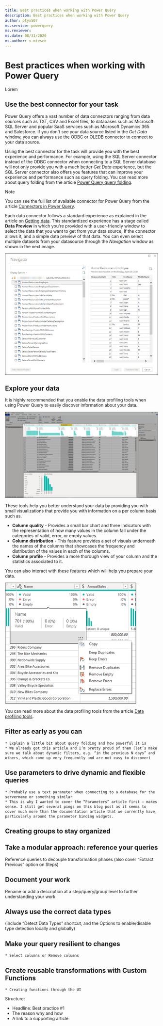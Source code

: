 ```yaml
---
title: Best practices when working with Power Query
description: Best practices when working with Power Query
author: ptyx507
ms.service: powerquery
ms.reviewer: 
ms.date: 08/31/2020
ms.author: v-miesco
---
```

# Best practices when working with Power Query

Lorem

## Use the best connector for your task

Power Query offers a vast number of data connectors ranging from data sources such as TXT, CSV and Excel files, to databases such as Microsoft SQL Server and popular SaaS services such as Microsoft Dynamics 365 and Salesforce. 
If you don't see your data source listed in the *Get Data* window, you can always use the ODBC or OLEDB connector to connect to your data source. 

Using the best connector for the task will provide you with the best experience and performance. For example, using the SQL Server connector instead of the ODBC connector when connecting to a SQL Server database will not only provide you with a much better *Get Data* experience, but the SQL Server connector also offers you features that can improve your experience and performance such as query folding. You can read more about query folding from the article [Power Query query folding](power-query-folding.md).

> [!NOTE]
> You can see the full list of available connector for Power Query from the article [Connectors in Power Query](Connectors/index.md).

Each data connector follows a standard experience as explained in the article on [Getting data](get-data-experience.md). This standardized experience has a stage called **Data Preview** in which you're provided with a user-friendly window to select the data that you want to get from your data source, If the connector allows it, and a simple data preview of that data. You can even select multiple datasets from your datasource through the *Navigation* window as shown in the next image.

![Sample navigator window](images/me-navigator.png)

## Explore your data

It is highly recommended that you enable the data profiling tools when using Power Query to easily discover information about  your data.

![Data preview or data profiling tools in Power Query](images/me-data-preview-tools-enabled-v2.png)

These tools help you better understand your data by providing you with small visualizations that provide you with information on a per column basis such as.
* **Column quality** - Provides a small bar chart and three indicators with the representation of how many values in the column fall under the categories of valid, error, or empty values.
* **Column distribution** - This feature provides a set of visuals underneath the names of the columns that showcases the frequency and distribution of the values in each of the columns.
* **Column profile** - Provides a more thorough view of your column and the statistics associated to it.

You can also interact with these features which will help you prepare your data.

![Data Quality hover options](images/me-column-quality-hover.png)

You can read more about the data profiling tools from the article [Data profiling tools](data-profiling-tools.md).

## Filter as early as you can
    * Explain a little bit about query folding and how powerful it is
    * We already got this article and I’m pretty proud of them (let’s make sure we talk about dynamic filters, e.g. “in the previous N days” and others, which come up very frequently and are not easy to discover)
## Use parameters to drive dynamic and flexible queries
    * Probably use a text parameter when connecting to a database for the servername or something similar
    * This is why I wanted to cover the “Parameters” article first – makes sense. I still get several pings on this blog post as it seems to cover much more than the documentation article that we currently have, particularly around the parameter binding widgets.
## Creating groups to stay organized
## Take a modular approach: reference your queries
Reference queries to decouple transformation phases 
(also cover “Extract Previous” option on Steps)
## Document your work 
Rename or add a description at a step/query/group level to further understanding your work
## Always use the correct data types 
(include “Detect Data Types” shortcut, and the Options to enable/disable type detection locally and globally)
## Make your query resilient to changes
    * Select columns or Remove columns
## Create reusable transformations with Custom Functions
    * Creating functions through the UI

Structure:
*	Headline: Best practice #1
*	The reason why and how
*	A link to a supporting article
